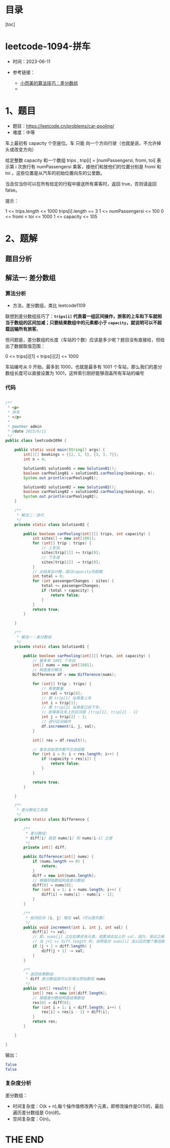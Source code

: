 # 目录

[toc]

# leetcode-1094-拼车

- 时间：2023-06-11

- 参考链接：
  - [小而美的算法技巧：差分数组](https://labuladong.gitee.io/algo/di-yi-zhan-da78c/shou-ba-sh-48c1d/xiao-er-me-c304e/)
  - 



# 1、题目

- 题目：https://leetcode.cn/problems/car-pooling/
- 难度：中等



车上最初有 capacity 个空座位。车 只能 向一个方向行驶（也就是说，不允许掉头或改变方向）

给定整数 capacity 和一个数组 trips ,  trip[i] = [numPassengersi, fromi, toi] 表示第 i 次旅行有 numPassengersi 乘客，接他们和放他们的位置分别是 fromi 和 toi 。这些位置是从汽车的初始位置向东的公里数。

当且仅当你可以在所有给定的行程中接送所有乘客时，返回 true，否则请返回 false。



提示：

1 <= trips.length <= 1000
trips[i].length == 3
1 <= numPassengersi <= 100
0 <= fromi < toi <= 1000
1 <= capacity <= 105



# 2、题解

## 题目分析



## 解法一: 差分数组

### 算法分析

- 方法，差分数组，类比 leetcode1109

联想到差分数组技巧了：**`trips[i]` 代表着一组区间操作，旅客的上车和下车就相当于数组的区间加减；只要结果数组中的元素都小于 `capacity`，就说明可以不超载运输所有旅客**。

但问题是，差分数组的长度（车站的个数）应该是多少呢？题目没有直接给，但给出了数据取值范围：

0 <= trips[i][1] < trips[i][2] <= 1000

车站编号从 0 开始，最多到 1000，也就是最多有 1001 个车站，那么我们的差分数组长度可以直接设置为 1001，这样索引刚好能够涵盖所有车站的编号



### 代码

```java

/**
 * <p>
 * 拼车
 * </p>
 *
 * @author admin
 * @date 2023/6/11
 */
public class leetcode1094 {

    public static void main(String[] args) {
        int[][] bookings = {{2, 1, 5}, {3, 3, 7}};
        int n = 4;

        Solution01 solution01 = new Solution01();
        boolean carPooling01 = solution01.carPooling(bookings, n);
        System.out.println(carPooling01);

        Solution02 solution02 = new Solution02();
        boolean carPooling02 = solution02.carPooling(bookings, n);
        System.out.println(carPooling02);
    }

    /**
     * 解法二：迭代
     */
    private static class Solution02 {

        public boolean carPooling(int[][] trips, int capacity) {
            int sites[] = new int[1001];
            for (int[] trip : trips) {
                // 上车加
                sites[trip[1]] += trip[0];
                // 下车减
                sites[trip[2]] -= trip[0];
            }
            // 从始发站计数，超过capacity则超载
            int total = 0;
            for (int passengerChanges : sites) {
                total += passengerChanges;
                if (total > capacity) {
                    return false;
                }
            }
            return true;
        }

    }

    /**
     * 解法一：差分数组
     */
    private static class Solution01 {

        public boolean carPooling(int[][] trips, int capacity) {
            // 最多有 1001 个车站
            int[] nums = new int[1001];
            // 构造差分解法
            Difference df = new Difference(nums);

            for (int[] trip : trips) {
                // 乘客数量
                int val = trip[0];
                // 第 trip[1] 站乘客上车
                int i = trip[1];
                // 第 trip[2] 站乘客已经下车，
                // 即乘客在车上的区间是 [trip[1], trip[2] - 1]
                int j = trip[2] - 1;
                // 进行区间操作
                df.increment(i, j, val);
            }

            int[] res = df.result();

            // 客车自始至终都不应该超载
            for (int i = 0; i < res.length; i++) {
                if (capacity < res[i]) {
                    return false;
                }
            }

            return true;
        }

    }

    /**
     * 差分数组工具类
     */
    private static class Difference {

        /**
         * 差分数组:
         * diff[i] 就是 nums[i] 和 nums[i-1] 之差
         */
        private int[] diff;

        public Difference(int[] nums) {
            if (nums.length <= 0) {
                return;
            }
            diff = new int[nums.length];
            // 根据初始数组构造差分数组
            diff[0] = nums[0];
            for (int i = 1; i < nums.length; i++) {
                diff[i] = nums[i] - nums[i - 1];
            }
        }

        /**
         * 给闭区间 [i, j] 增加 val（可以是负数）
         */
        public void increment(int i, int j, int val) {
            diff[i] += val;
            // 即，nums[j] 之后如果还有元素，就要减去加上的 val，因为，保证之操作区间 [i, j] 的数。
            // 当 j+1 >= diff.length 时，说明是对 nums[i] 及以后的整个数组都进行修改，那么就不需要再给 diff 数组减 val 了。
            if (j + 1 < diff.length) {
                diff[j + 1] -= val;
            }
        }

        /**
         * 返回结果数组:
         * diff 差分数组是可以反推出原始数组 nums
         */
        public int[] result() {
            int[] res = new int[diff.length];
            // 根据差分数组构造结果数组
            res[0] = diff[0];
            for (int i = 1; i < diff.length; i++) {
                res[i] = res[i - 1] + diff[i];
            }
            return res;
        }

    }

}

```

输出：

```sh
false
false
```





### 复杂度分析

差分数组：

- 时间复杂度：O(k + n),每个操作值修改两个元素，即修改操作是O(1)的，最后遍历差分数组是
  O(n)的。
- 空间复杂度：O(n)。







# THE END